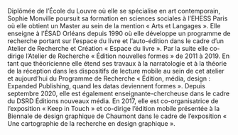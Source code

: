 Diplômée de l’École du Louvre où elle se spécialise en art contemporain, Sophie Monville poursuit sa formation en sciences sociales à l’EHESS Paris où elle obtient un Master au sein de la mention « Arts et Langages ». 
Elle enseigne à l’ÉSAD Orléans depuis 1990 où elle développe un programme de recherche portant sur l’espace du livre et l’auto-édition dans le cadre d’un Atelier de Recherche et Création « Espace du livre ». Par la suite elle co-dirige l’Atelier de Recherche « Édition nouvelles formes » de 2011 à 2019. En tant que théoricienne elle étend ses travaux à la narratologie et à la théorie de la réception dans les dispositifs de lecture mobile au sein de cet atelier et aujourd’hui du Programme de Recherche « Édition, média, design : Expanded Publishing, quand les datas deviennent formes ». Depuis septembre 2020, elle est également enseignante-chercheuse dans le cadre du DSRD Éditions nouveaux média. En 2017, elle est co-organisatrice de l’exposition « Keep in Touch » et co-dirige l’édition mobile présentée à la Biennale de design graphique de Chaumont dans le cadre de l’exposition « Une cartographie de la recherche en design graphique ».